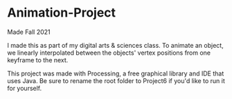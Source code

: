 # Animation-Project
Made Fall 2021

I made this as part of my digital arts & sciences class. To animate an object, we
linearly interpolated between the objects' vertex positions from one keyframe to the next.

This project was made with Processing, a free graphical library and IDE that uses Java.  Be sure to rename the root folder to Project6 if you'd like to run it for yourself.
